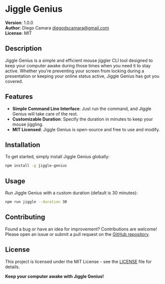 # Jiggle Genius

**Version**: 1.0.0  
**Author**: Diego Camara <diegodscamara@gmail.com>  
**License**: MIT

<!-- ![Jiggle Genius Logo](https://your-image-url-here.com) -->

## Description

Jiggle Genius is a simple and efficient mouse jiggler CLI tool designed to keep your computer awake during those times when you need it to stay active. Whether you're preventing your screen from locking during a presentation or keeping your online status active, Jiggle Genius has got you covered.

## Features

- **Simple Command Line Interface**: Just run the command, and Jiggle Genius will take care of the rest.
- **Customizable Duration**: Specify the duration in minutes to keep your mouse jiggling.
- **MIT Licensed**: Jiggle Genius is open-source and free to use and modify.

## Installation

To get started, simply install Jiggle Genius globally:

```bash
npm install -g jiggle-genius
```

## Usage

Run Jiggle Genius with a custom duration (default is 30 minutes):

```bash
npm run jiggle --duration 30
```

## Contributing

Found a bug or have an idea for improvement? Contributions are welcome! Please open an issue or submit a pull request on the [GitHub repository](https://github.com/diegodscamara/jiggle-genius).

## License

This project is licensed under the MIT License - see the [LICENSE](LICENSE) file for details.

**Keep your computer awake with Jiggle Genius!**
